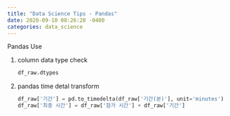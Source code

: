 ```yaml
---
title: "Data Science Tips - Pandas" 
date: 2020-09-10 08:26:28 -0400
categories: data_science 
---
```


Pandas Use

1. column data type check

	```python
	df_raw.dtypes
	```
	
2. pandas time detal transform

	```python
	df_raw['기간'] = pd.to_timedelta(df_raw['기간(분)'], unit='minutes')
	df_raw['최종 시간'] = df_raw['참가 시간'] + df_raw['기간']
	```
	